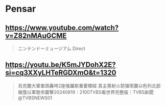 # Pensar

## https://www.youtube.com/watch?v=Z82nMAuGCME

> ニンテンドーミュージアム Direct

## https://youtu.be/K5mJYDohX2E?si=cq3XXyLHTeRGDXmO&t=1320

>  烏克蘭大軍單周轟垮2座俄羅斯重要橋樑 真主黨射火箭彈雨襲以色列北部 報復以軍致命襲擊20240819｜2100TVBS看世界完整版｜TVBS新聞‪@TVBSNEWS01‬ 
